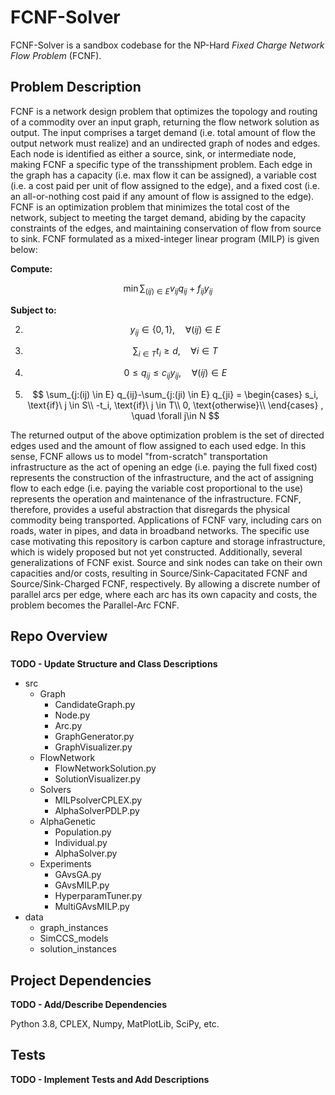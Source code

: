 # FCNF-Solver

FCNF-Solver is a sandbox codebase for the NP-Hard *Fixed Charge Network Flow Problem* (FCNF).

## Problem Description
FCNF is a network design problem that optimizes the topology and routing of a commodity over an input graph, returning 
the flow network solution as output. The input comprises a target demand (i.e. total amount of flow the output network 
must realize) and an undirected graph of nodes and edges. Each node is identified as either a source, sink, or 
intermediate node, making FCNF a specific type of the transshipment problem. Each edge in the graph has a capacity 
(i.e. max flow it can be assigned), a variable cost (i.e. a cost paid per unit of flow assigned to the edge), and a 
fixed cost (i.e. an all-or-nothing cost paid if any amount of flow is assigned to the edge). FCNF is an optimization 
problem that minimizes the total cost of the network, subject to meeting the target demand, abiding by the capacity 
constraints of the edges, and maintaining conservation of flow from source to sink. FCNF formulated as a mixed-integer 
linear program (MILP) is given below:

**Compute:**

$$ \min \sum_{(ij) \in E} v_{ij} q_{ij} + f_{ij} y_{ij} $$


**Subject to:**

2) $$ y_{ij} \in \lbrace 0,1 \rbrace, \quad \forall (ij) \in E $$

3) $$ \sum_{i \in T} t_i \geq d, \quad \forall i \in T $$

4) $$ 0 \leq q_{ij} \leq c_{ij} y_{ij}, \quad \forall (ij) \in E $$

5) $$ \sum_{j:(ij) \in E} q_{ij}-\sum_{j:(ji) \in E} q_{ji} =
      \begin{cases}
          s_i, \text{if}\ j \in S\\
          -t_i, \text{if}\ j \in T\\
          0, \text{otherwise}\\
      \end{cases} 
    , \quad \forall j\in N $$

The returned output of the above optimization problem is the set of directed edges used and the amount of flow assigned 
to each used edge. In this sense, FCNF allows us to model "from-scratch" transportation infrastructure as the act of 
opening an edge (i.e. paying the full fixed cost) represents the construction of the infrastructure, and the act of 
assigning flow to each edge (i.e. paying the variable cost proportional to the use) represents the operation and 
maintenance of the infrastructure. FCNF, therefore, provides a useful abstraction that disregards the physical commodity
being transported. Applications of FCNF vary, including cars on roads, water in pipes, and data in broadband networks.
The specific use case motivating this repository is carbon capture and storage infrastructure, which is widely proposed 
but not yet constructed. Additionally, several generalizations of FCNF exist. Source and sink nodes can take on their 
own capacities and/or costs, resulting in Source/Sink-Capacitated FCNF and Source/Sink-Charged FCNF, respectively. By
allowing a discrete number of parallel arcs per edge, where each arc has its own capacity and costs, the problem becomes
the Parallel-Arc FCNF. 

## Repo Overview

### 

**TODO - Update Structure and Class Descriptions**

+ src
  + Graph
    + CandidateGraph.py
    + Node.py
    + Arc.py
    + GraphGenerator.py
    + GraphVisualizer.py
  + FlowNetwork
    + FlowNetworkSolution.py
    + SolutionVisualizer.py
  + Solvers
    + MILPsolverCPLEX.py
    + AlphaSolverPDLP.py
  + AlphaGenetic
    + Population.py
    + Individual.py
    + AlphaSolver.py
  + Experiments
    + GAvsGA.py
    + GAvsMILP.py
    + HyperparamTuner.py
    + MultiGAvsMILP.py
+ data
  + graph_instances
  + SimCCS_models
  + solution_instances

## Project Dependencies

**TODO - Add/Describe Dependencies**

Python 3.8, CPLEX, Numpy, MatPlotLib, SciPy, etc.

## Tests

**TODO - Implement Tests and Add Descriptions**
